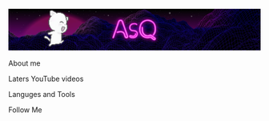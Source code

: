 [![Header](https://github.com/AsQqqq/AsQqqq/blob/main/assets/fon_gif.gif)](https://vk.com/da_ya_dalbaeb)

About me

Laters YouTube videos

Languges and Tools

Follow Me
